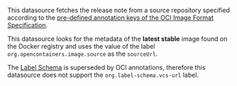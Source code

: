 This datasource fetches the release note from a source repository specified according to the [pre-defined annotation keys of the OCI Image Format Specification](https://github.com/opencontainers/image-spec/blob/main/annotations.md).

This datasource looks for the metadata of the **latest stable** image found on the Docker registry and uses the value of the label `org.opencontainers.image.source` as the `sourceUrl`.

The [Label Schema](https://label-schema.org/) is superseded by OCI annotations, therefore this datasource does not support the `org.label-schema.vcs-url` label.
